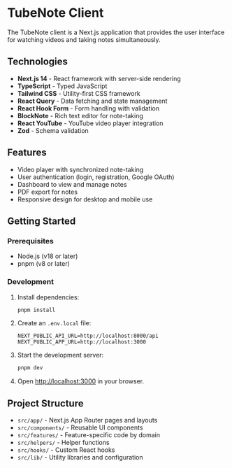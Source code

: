 # TubeNote Client

The TubeNote client is a Next.js application that provides the user interface for watching videos and taking notes simultaneously.

## Technologies

- **Next.js 14** - React framework with server-side rendering
- **TypeScript** - Typed JavaScript
- **Tailwind CSS** - Utility-first CSS framework
- **React Query** - Data fetching and state management
- **React Hook Form** - Form handling with validation
- **BlockNote** - Rich text editor for note-taking
- **React YouTube** - YouTube video player integration
- **Zod** - Schema validation

## Features

- Video player with synchronized note-taking
- User authentication (login, registration, Google OAuth)
- Dashboard to view and manage notes
- PDF export for notes
- Responsive design for desktop and mobile use

## Getting Started

### Prerequisites

- Node.js (v18 or later)
- pnpm (v8 or later)

### Development

1. Install dependencies:
   ```bash
   pnpm install
   ```

2. Create an `.env.local` file:
   ```
   NEXT_PUBLIC_API_URL=http://localhost:8000/api
   NEXT_PUBLIC_APP_URL=http://localhost:3000
   ```

3. Start the development server:
   ```bash
   pnpm dev
   ```

4. Open [http://localhost:3000](http://localhost:3000) in your browser.

## Project Structure

- `src/app/` - Next.js App Router pages and layouts
- `src/components/` - Reusable UI components
- `src/features/` - Feature-specific code by domain
- `src/helpers/` - Helper functions
- `src/hooks/` - Custom React hooks
- `src/lib/` - Utility libraries and configuration
